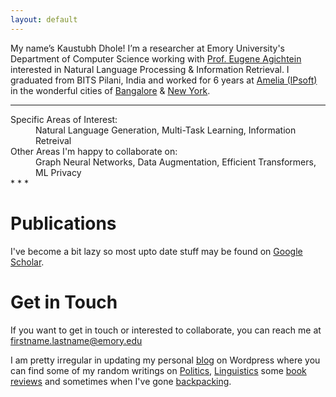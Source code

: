 ```yaml
---
layout: default
---
```


My name’s Kaustubh Dhole! I’m a researcher at Emory University's Department of Computer Science working with [Prof. Eugene Agichtein](https://scholar.google.com/citations?hl=en&user=3BX3vWcAAAAJ&view_op=list_works&sortby=pubdate) interested in Natural Language Processing & Information Retrieval. I graduated from BITS Pilani, India and worked for 6 years at <a href="https://amelia.ai/">Amelia (IPsoft)</a> in the wonderful cities of <a href="https://www.youtube.com/watch?v=_ICcaaFNX2o">Bangalore</a> & <a href="https://www.youtube.com/watch?v=h3fUgOKFMNU">New York</a>.


* * *

<dl>
   <dt>Specific Areas of Interest:</dt>
      <dd>Natural Language Generation, Multi-Task Learning, Information Retreival </dd>
   <dt>Other Areas I'm happy to collaborate on:</dt>
         <dd>Graph Neural Networks, Data Augmentation, Efficient Transformers, ML Privacy</dd>
* * *


   
   
# Publications
   I've become a bit lazy so most upto date stuff may be found on [Google Scholar](https://scholar.google.co.in/citations?hl=en&user=xSGbQ3oAAAAJ&view_op=list_works&sortby=pubdate).

   # Get in Touch

If you want to get in touch or interested to collaborate, you can reach me at <firstname.lastname@emory.edu>

I am pretty irregular in updating my personal [blog](https://kaustubhdhole.wordpress.com/) on Wordpress where you can find some of my random writings on [Politics](https://kaustubhdhole.wordpress.com/category/political/), [Linguistics](https://kaustubhdhole.wordpress.com/category/nlp/) some [book reviews](https://kaustubhdhole.wordpress.com/2020/02/29/a-few-random-books-that-i-found-interesting-and-a-few-which-i-didnt/) and sometimes when I've gone [backpacking](https://kaustubhdhole.wordpress.com/category/travel/).
